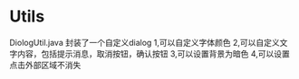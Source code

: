 # Utils
DiologUtil.java
封装了一个自定义dialog
1,可以自定义字体颜色
2,可以自定义文字内容，包括提示消息，取消按钮，确认按钮
3,可以设置背景为暗色
4,可以设置点击外部区域不消失
